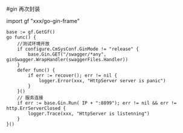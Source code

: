 #gin 再次封装


import gf "xxx/go-gin-frame"

	base := gf.GetGf()
	go func() {
		//测试环境开放
		if configure.CmSysConf.GinMode != "release" {
			base.Gin.GET("/swagger/*any", ginSwagger.WrapHandler(swaggerFiles.Handler))
		}
		defer func() {
			if err := recover(); err != nil {
				logger.Error(xxx, "HttpServer server is panic")
			}
		}()
		// 服务连接
		if err := base.Gin.Run( IP + ":8899"); err != nil && err != http.ErrServerClosed {
			logger.Trace(xxx, "HttpServer is listenning")
		}
	}()
